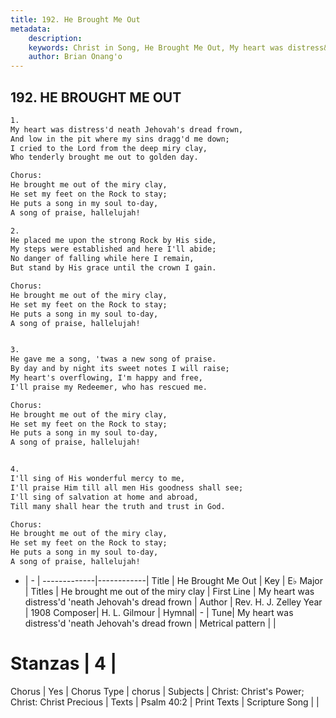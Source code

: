 ```yaml
---
title: 192. He Brought Me Out
metadata:
    description: 
    keywords: Christ in Song, He Brought Me Out, My heart was distress&#039;d &#039;neath Jehovah&#039;s dread frown, He brought me out of the miry clay
    author: Brian Onang'o
---
```



## 192. HE BROUGHT ME OUT

```txt
1.
My heart was distress'd neath Jehovah's dread frown,
And low in the pit where my sins dragg'd me down;
I cried to the Lord from the deep miry clay,
Who tenderly brought me out to golden day.

Chorus:
He brought me out of the miry clay,
He set my feet on the Rock to stay;
He puts a song in my soul to-day,
A song of praise, hallelujah!

2.
He placed me upon the strong Rock by His side,
My steps were established and here I'll abide;
No danger of falling while here I remain,
But stand by His grace until the crown I gain. 

Chorus:
He brought me out of the miry clay,
He set my feet on the Rock to stay;
He puts a song in my soul to-day,
A song of praise, hallelujah!


3.
He gave me a song, 'twas a new song of praise.
By day and by night its sweet notes I will raise;
My heart's overflowing, I'm happy and free,
I'll praise my Redeemer, who has rescued me. 

Chorus:
He brought me out of the miry clay,
He set my feet on the Rock to stay;
He puts a song in my soul to-day,
A song of praise, hallelujah!


4.
I'll sing of His wonderful mercy to me,
I'll praise Him till all men His goodness shall see;
I'll sing of salvation at home and abroad,
Till many shall hear the truth and trust in God. 

Chorus:
He brought me out of the miry clay,
He set my feet on the Rock to stay;
He puts a song in my soul to-day,
A song of praise, hallelujah!

```

- |   -  |
-------------|------------|
Title | He Brought Me Out |
Key | E♭ Major |
Titles | He brought me out of the miry clay |
First Line | My heart was distress&#039;d &#039;neath Jehovah&#039;s dread frown |
Author | Rev. H. J. Zelley
Year | 1908
Composer| H. L. Gilmour |
Hymnal|  - |
Tune| My heart was distress&#039;d &#039;neath Jehovah&#039;s dread frown |
Metrical pattern | |
# Stanzas | 4 |
Chorus | Yes |
Chorus Type | chorus |
Subjects | Christ: Christ's Power; Christ: Christ Precious |
Texts | Psalm 40:2 |
Print Texts | 
Scripture Song |  |
  
